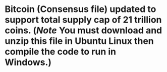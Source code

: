 # Bitcoin (Consensus file) updated to support total supply cap of 21 trillion coins. (*Note* You must download and unzip this file in Ubuntu Linux then compile the code to run in Windows.)
